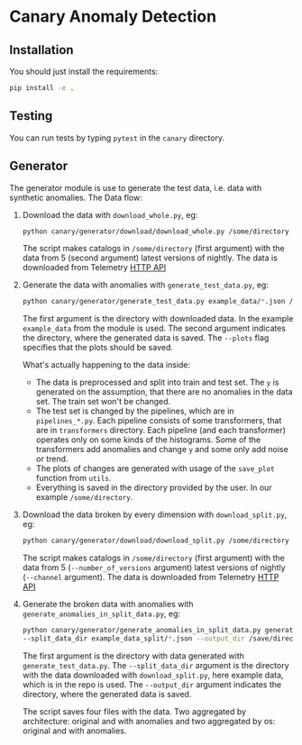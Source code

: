 # Canary Anomaly Detection

## Installation

You should just install the requirements:
```bash
pip install -e .
```

## Testing

You can run tests by typing `pytest` in the `canary` directory.

## Generator
The generator module is use to generate the test data, i.e. data with synthetic anomalies. 
The Data flow:
1. Download the data with `download_whole.py`, eg:
    ```bash
    python canary/generator/download/download_whole.py /some/directory --nightly_version_number 5
    ``` 
    The script makes catalogs in `/some/directory` (first argument)  with the data from 5 (second argument) 
    latest versions of nightly. The data is downloaded from Telemetry 
    [HTTP API](https://github.com/mozilla/python_mozaggregator#api)
2. Generate the data with anomalies with `generate_test_data.py`, eg:
    ```bash
    python canary/generator/generate_test_data.py example_data/*.json /some/directory --plots
    ```
    The first argument is the directory with downloaded data. In the example `example_data` from the module 
    is used. The second argument indicates the directory, where the generated data is saved. 
    The `--plots` flag specifies that the plots should be saved.
    
    What's actually happening to the data inside:
    * The data is preprocessed and split into train and test set. The `y` is generated on the assumption, 
    that there are no anomalies in the data set. The train set won't be changed.
    * The test set is changed by the pipelines, which are in `pipelines_*.py`. Each pipeline consists
    of some transformers, that are in `transformers` directory. Each pipeline (and each transformer) operates
    only on some kinds of the histograms. Some of the transformers add anomalies and change `y` and some only 
    add noise or trend.
    * The plots of changes are generated with usage of the `save_plot` function from `utils`.
    * Everything is saved in the directory provided by the user. In our example `/some/directory`.
3. Download the data broken by every dimension with `download_split.py`, eg:
    ```bash
    python canary/generator/download/download_split.py /some/directory --channel nightly --number_of_versions 5
    ```
    The script makes catalogs in `/some/directory` (first argument) with the data from 5 
    (`--number_of_versions` argument) latest versions of nightly (`--channel` argument). 
    The data is downloaded from Telemetry [HTTP API](https://github.com/mozilla/python_mozaggregator#api)
4. Generate the broken data with anomalies with `generate_anomalies_in_split_data.py`, eg:
    ```bash
    python canary/generator/generate_anomalies_in_split_data.py generated/data/*.json \
    --split_data_dir example_data_split/*.json --output_dir /save/directory
    ```
    The first argument is the directory with data generated with `generate_test_data.py`. 
    The `--split_data_dir` argument is the directory with the data downloaded with `download_split.py`, 
    here example data, which is in the repo is used.
    The `--output_dir` argument indicates the directory, where the generated data is saved. 
    
    The script saves four files with the data. Two aggregated by architecture: original and with anomalies and two
    aggregated by os: original and with anomalies.
